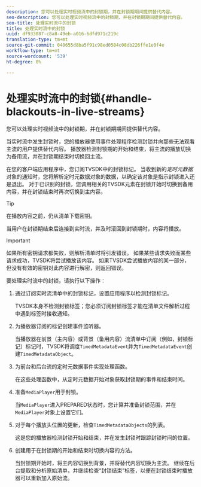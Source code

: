 ```yaml
---
description: 您可以处理实时视频流中的封锁期，并在封锁期期间提供替代内容。
seo-description: 您可以处理实时视频流中的封锁期，并在封锁期期间提供替代内容。
seo-title: 处理实时流中的封锁
title: 处理实时流中的封锁
uuid: df933087-c8a8-49eb-a016-6dfd971c219c
translation-type: tm+mt
source-git-commit: 040655d8ba5f91c98ed0584c08db226ffe1e0f4e
workflow-type: tm+mt
source-wordcount: '539'
ht-degree: 0%

---
```



# 处理实时流中的封锁{#handle-blackouts-in-live-streams}

您可以处理实时视频流中的封锁期，并在封锁期期间提供替代内容。

当实时流中发生封锁时，您的播放器使用事件处理程序检测封锁并向那些无法观看主流的用户提供替代内容。 播放器检测封锁期的开始和结束，将主流的播放切换为备用流，并在封锁期结束时切换回主流。

在您的客户端应用程序中，您订阅TVSDK中的封锁标记。 当收到新的&#x200B;*定时元数据*&#x200B;对象的通知时，您将解析定时元数据对象的数据，以确定该对象是指示封锁进入还是退出。 对于已识别的封锁，您调用相关的TVSDK元素在封锁开始时切换到备用内容，并在封锁结束时再次切换到主内容。

>[!TIP]
>
>在播放内容之前，仍从清单下载密钥。

当用户在封锁期结束后连接到实时流，并及时滚回到封锁期时，内容将播放。

>[!IMPORTANT]
>
>如果所有密钥请求都失败，则解析清单时将引发错误。 如果某些请求失败而某些请求成功，TVSDK将尝试播放该内容。 如果TVSDK尝试播放内容的某一部分，但没有有效的密钥对此内容进行解密，则返回错误。

要处理实时流中的封锁，请执行以下操作：

1. 通过订阅实时流清单中的封锁标记，设置应用程序以检测封锁标记。

   TVSDK本身不检测封锁标签；您必须订阅封锁标签才能在清单文件解析过程中遇到标签时接收通知。
1. 为播放器订阅的标记创建事件监听器。

   当播放器在前景（主内容）或背景（备用内容）流清单中订阅（例如，封锁标记）标记时，TVSDK将调度`TimedMetadataEvent`并为`TimedMetadataEvent`创建`TimedMetadataObject`。
1. 为前台和后台流的定时元数据事件实现处理函数。

   在这些处理函数中，从定时元数据开始对象获取封锁期的事件和结束时间。
1. 准备`MediaPlayer`用于封锁。

   当`MediaPlayer`进入PREPARED状态时，您计算并准备封锁范围，并在`MediaPlayer`对象上设置它们。

1. 对于每个播放头位置的更新，检查`TimedMetadataObjects`的列表。

   这是您的播放器检测封锁开始和结束，并在发生封锁时跟踪封锁时间的位置。

1. 创建用于在封锁期的开始和结束时切换内容的方法。

   当封锁期开始时，将主内容切换到背景，并将替代内容切换为主流。 继续在后台提取和分析原始清单，并继续检查“封锁结束”标签，以便在封锁结束时播放器可以重新加入原始流。

